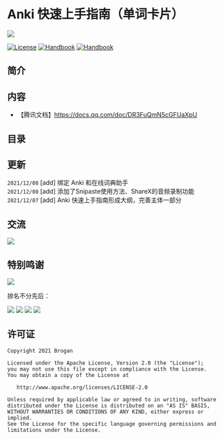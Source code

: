 # Anki 快速上手指南（单词卡片）

![](https://gitee.com/Brogan/image-bed/raw/master/img/top.png)

[![License][licenseSvg]][license]
[![Handbook][Handbook]][HandbookUrl]
[![Handbook][platform]][platformUrl]

## 简介

##  内容

- 【腾讯文档】https://docs.qq.com/doc/DR3FuQmN5cGFUaXpU

## 目录


## 更新

`2021/12/08` [add] 绑定 Anki 和在线词典助手  
`2021/12/08` [add] 添加了Snipaste使用方法、ShareX的音频录制功能  
`2021/12/07` [add] Anki 快速上手指南形成大纲，完善主体一部分  

## 交流
[![][Wxq]][WxqUrl]  

## 特别鸣谢




[![][Coffee]][coffeeUrl]  

排名不分先后：

![][D1]
![][D2]
![][D3]
![][D4]

## 许可证

```
Copyright 2021 Brogan

Licensed under the Apache License, Version 2.0 (the "License");
you may not use this file except in compliance with the License.
You may obtain a copy of the License at

   http://www.apache.org/licenses/LICENSE-2.0

Unless required by applicable law or agreed to in writing, software
distributed under the License is distributed on an "AS IS" BASIS,
WITHOUT WARRANTIES OR CONDITIONS OF ANY KIND, either express or implied.
See the License for the specific language governing permissions and
limitations under the License.
```



<!-- 许可证 -->

[licenseSvg]: https://img.shields.io/badge/License-Apache--2.0-brightgreen.svg
[license]: https://github.com/BroganGrow/AnkiHandBook/blob/main/LICENSE

<!-- 手册 -->
[Handbook]: https://img.shields.io/redmine/plugin/stars/redmine_xlsx_format_issue_exporter?color=%23008eff&label=Star&logoColor=%23008eff
[HandbookUrl]: https://github.com/BroganGrow/AnkiHandBook

<!-- 平台-->
[platform]: https://img.shields.io/badge/Platform-Windows|Mac|Linux|Android|IOS-ededed.svg
[platformUrl]: https://apps.ankiweb.net/





<!-- QQ群 -->
[qqgroupSvg]: https://img.shields.io/badge/%20Anki%E5%88%B6%E5%8D%A1%E7%BE%A4%20-%40Brogan-brightgreen
[qqgroup]: https://shang.qq.com/wpa/qunwpa?idkey=d906789f84484465e2736f7b524366b4c23afeda38733d5c7b10fc3f6e406e9b

<!-- 微信群 -->
[Wxq]: https://img.shields.io/twitter/url?label=Anki%E4%BA%A4%E6%B5%81%E7%BE%A4&logo=wechat&style=social&url=https%3A%2F%2Fwww.jianshu.com%2Fp%2F191d1e21f7ed
[WxqUrl]: /Contact.md

<!-- 喝奶茶 -->
[Coffee]: https://img.shields.io/twitter/url?label=%E8%AF%B7%E4%BD%9C%E8%80%85%E5%96%9D%E5%A5%B6%E8%8C%B6&logo=Buy%20Me%20A%20Coffee&style=social&url=https%3A%2F%2Fgithub.com%2FBroganGrow%2FAnkiHandBook%2Fblob%2Fmaster%2FDonations.md
[coffeeUrl]: /Donations.md


<!-- 赞助人名单 -->

[D1]: https://img.shields.io/badge/%E5%BE%AE%E4%BF%A1-Freya-ff69b4
[D1C]: 200

[D2]: https://img.shields.io/badge/%E5%BE%AE%E4%BF%A1-%E6%9C%9F%E7%9B%BC-ff69b4
[D2C]: 30

[D3]: https://img.shields.io/badge/%E5%BE%AE%E4%BF%A1-1---ff69b4
[D3C]: 20

[D4]: https://img.shields.io/badge/%E5%BE%AE%E4%BF%A1-Sabrina-ff69b4
[D4C]:68









